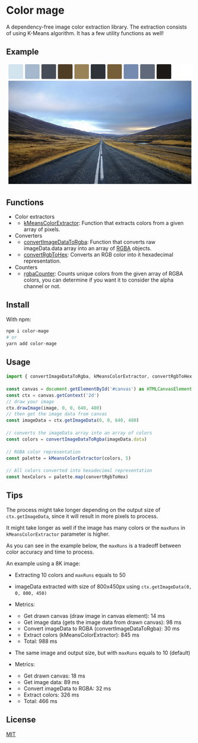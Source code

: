 # Color mage

A dependency-free image color extraction library.
The extraction consists of using K-Means algorithm.
It has a few utility functions as well!

## Example

![](example/screenshot.png)

## Functions

* Color extractors
* * [kMeansColorExtractor](./src/extractors/kMeansColorExtractor.ts): Function that extracts colors from a given array of pixels.
* Converters
* * [convertImageDataToRgba](./src/convert/convertImageDataToRgba.ts): Function that converts raw imageData.data array into an array of [RGBA](./src/types.ts) objects.
* * [convertRgbToHex](./src/convert/convertRgbToHex.ts): Converts an RGB color into it hexadecimal representation.
* Counters
* * [rgbaCounter](./src/counter/rgbaCounter.ts): Counts unique colors from the given array of RGBA colors, you can determine if you want it to consider the alpha channel or not.

## Install

With npm:
```bash
npm i color-mage
# or
yarn add color-mage
```

## Usage

```typescript
import { convertImageDataToRgba, kMeansColorExtractor, convertRgbToHex } from 'color-mage'

const canvas = document.getElementById('#canvas') as HTMLCanvasElement
const ctx = canvas.getContext('2d')
// draw your image
ctx.drawImage(image, 0, 0, 640, 480)
// then get the image data from canvas
const imageData = ctx.getImageData(0, 0, 640, 480)

// converts the imageData array into an array of colors
const colors = convertImageDataToRgba(imageData.data)

// RGBA color representation
const palette = kMeansColorExtractor(colors, 5)

// All colors converted into hexadecimal representation
const hexColors = palette.map(convertRgbToHex)
```

## Tips

The process might take longer depending on the output size of `ctx.getImageData`,
since it will result in more pixels to process.

It might take longer as well if the image has many colors or the `maxRuns` in `kMeansColorExtractor` parameter is higher.

As you can see in the example below, the `maxRuns` is a tradeoff between color accuracy and time to process.

An example using a 8K image:
* Extracting 10 colors and `maxRuns` equals to 50
* imageData extracted with size of 800x450px using `ctx.getImageData(0, 0, 800, 450)`
* Metrics:
* * Get drawn canvas (draw image in canvas element): 14 ms
* * Get image data (gets the image data from drawn canvas): 98 ms
* * Convert imageData to RGBA (convertImageDataToRgba): 30 ms
* * Extract colors (kMeansColorExtractor): 845 ms
* * Total: 988 ms


* The same image and output size, but with `maxRuns` equals to 10 (default)
* Metrics:
* * Get drawn canvas: 18 ms
* * Get image data: 89 ms
* * Convert imageData to RGBA: 32 ms
* * Extract colors: 326 ms
* * Total: 466 ms

## License

[MIT](https://choosealicense.com/licenses/mit/)
